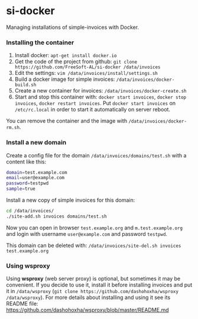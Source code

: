 si-docker
=========

Managing installations of simple-invoices with Docker.

### Installing the container

 1. Install docker: `apt-get install docker.io`
 2. Get the code of the project from github: `git clone https://github.com/FreeSoft-AL/si-docker /data/invoices`
 3. Edit the settings: `vim /data/invoices/install/settings.sh`
 4. Build a docker image for simple invoices: `/data/invoices/docker-build.sh`
 5. Create a new container for invoices: `/data/invoices/docker-create.sh`
 6. Start and stop this container with: `docker start invoices`, `docker stop invoices`, `docker restart invoices`.
    Put `docker start invoices` on `/etc/rc.local` in order to start it automatically on server reboot.
    
You can remove the container and the image with `/data/invoices/docker-rm.sh`.

### Install a new domain

Create a config file for the domain `/data/invoices/domains/test.sh` with a content like this:
``` bash
domain=test.example.com
email=user@example.com
password=testpwd
sample=true
```

Install a new copy of simple invoices for this domain:
``` bash
cd /data/invoices/
./site-add.sh invoices domains/test.sh
```

Now you can open in browser `test.example.org` and `m.test.example.org` and login with username `user@example.com` and password `testpwd`.

This domain can be deleted with: `/data/invoices/site-del.sh invoices test.example.org`


### Using wsproxy

Using **wsproxy** (web server proxy) is optional, but sometimes it may be convenient. If you decide to use it, install it before installing invoices and put it in `/data/wsproxy` (`git clone https://github.com/dashohoxha/wsproxy /data/wsproxy`). For more details about installing and using it see its README file: https://github.com/dashohoxha/wsproxy/blob/master/README.md
